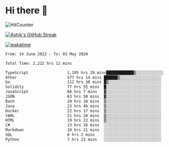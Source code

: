 # Hi there 👋

![HitCounter](https://hits.seeyoufarm.com/api/count/incr/badge.svg?url=https%3A%2F%2Fgithub.com%2Fashrhmn1212%2Fhit-counter)

<!-- ![Contribution Graph](https://github-readme-activity-graph.cyclic.app/graph?username=ashrhmn) -->


<!-- [![Top Langs](https://github-readme-stats.vercel.app/api/top-langs/?username=ashrhmn&layout=compact&theme=synthwave&langs_count=10&card_width=445)](https://github.com/anuraghazra/github-readme-stats) -->

[![Ashik's GitHub Streak](https://github-readme-streak-stats.herokuapp.com/?user=ashrhmn&theme=blood&fire=DD7F1C&background=151515&dates=9f9f9f&border=DD2727)](https://git.io/streak-stats)

<!-- ![Ashik's GitHub stats](https://github-readme-stats.vercel.app/api/?username=ashrhmn&show_icons=true&title_color=fff&icon_color=79ff97&text_color=9f9f9f&bg_color=151515) -->

[![wakatime](https://wakatime.com/badge/user/3df86613-ba63-4631-8e65-0ff18e7becad.svg)](https://wakatime.com/@3df86613-ba63-4631-8e65-0ff18e7becad)

<!--START_SECTION:waka-->

```txt
From: 14 June 2022 - To: 03 May 2024

Total Time: 2,222 hrs 12 mins

TypeScript                 1,105 hrs 20 mins████████████▒░░░░░░░░░░░░   49.74 %
Other                      577 hrs 14 mins ██████▒░░░░░░░░░░░░░░░░░░   25.98 %
Go                         112 hrs 38 mins █▒░░░░░░░░░░░░░░░░░░░░░░░   05.07 %
Solidity                   77 hrs 55 mins  █░░░░░░░░░░░░░░░░░░░░░░░░   03.51 %
JavaScript                 66 hrs 7 mins   ▓░░░░░░░░░░░░░░░░░░░░░░░░   02.98 %
JSON                       63 hrs 50 mins  ▓░░░░░░░░░░░░░░░░░░░░░░░░   02.87 %
Bash                       29 hrs 34 mins  ▒░░░░░░░░░░░░░░░░░░░░░░░░   01.33 %
Java                       23 hrs 46 mins  ▒░░░░░░░░░░░░░░░░░░░░░░░░   01.07 %
Docker                     22 hrs 17 mins  ▒░░░░░░░░░░░░░░░░░░░░░░░░   01.00 %
YAML                       21 hrs 28 mins  ▒░░░░░░░░░░░░░░░░░░░░░░░░   00.97 %
HTML                       19 hrs 22 mins  ▒░░░░░░░░░░░░░░░░░░░░░░░░   00.87 %
C#                         13 hrs 16 mins  ░░░░░░░░░░░░░░░░░░░░░░░░░   00.60 %
Markdown                   10 hrs 21 mins  ░░░░░░░░░░░░░░░░░░░░░░░░░   00.47 %
SQL                        8 hrs 2 mins    ░░░░░░░░░░░░░░░░░░░░░░░░░   00.36 %
Python                     7 hrs 23 mins   ░░░░░░░░░░░░░░░░░░░░░░░░░   00.33 %
```

<!--END_SECTION:waka-->


<!--### Most Used Languages
<img src="https://wakatime.com/share/@ashrhmn/24ecb986-5bf8-4607-af7f-0aab08908d8c.png" />

### Favourite Tools
<img src="https://wakatime.com/share/@ashrhmn/f4e08015-f3bc-460a-9228-95a3ba11c604.png" />-->
